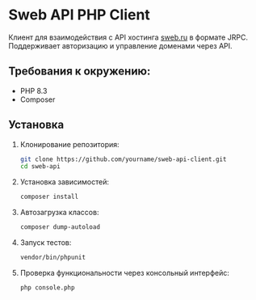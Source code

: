 # Sweb API PHP Client

Клиент для взаимодействия с API хостинга [sweb.ru](https://sweb.ru) в формате JRPC. Поддерживает авторизацию и управление доменами через API.

## Требования к окружению:

- PHP 8.3
- Composer

## Установка

1. Клонирование репозитория:

   ```bash
   git clone https://github.com/yourname/sweb-api-client.git
   cd sweb-api

2. Установка зависимостей:

   ```bash
   composer install

4. Автозагрузка классов:

   ```bash
   composer dump-autoload

5. Запуск тестов:

   ```bash
   vendor/bin/phpunit

7. Проверка функциональности через консольный интерфейс:

   ```bash
   php console.php
